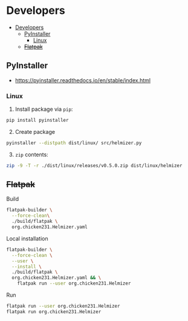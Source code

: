 # Developers

- [Developers](#developers)
  - [PyInstaller](#pyinstaller)
    - [Linux](#linux)
  - [~~Flatpak~~](#flatpak)

## PyInstaller

- https://pyinstaller.readthedocs.io/en/stable/index.html

### Linux

1. Install package via `pip`:
```bash
pip install pyinstaller
```
2. Create package
```bash
pyinstaller --distpath dist/linux/ src/helmizer.py
```
3. `zip` contents:
```bash
zip -9 -T -r ./dist/linux/releases/v0.5.0.zip dist/linux/helmizer
```

## ~~Flatpak~~

Build
```bash
flatpak-builder \
  --force-clean\
  ./build/flatpak \
  org.chicken231.Helmizer.yaml
```

Local installation
```bash
flatpak-builder \
  --force-clean \
  --user \
  --install \
  ./build/flatpak \
  org.chicken231.Helmizer.yaml && \
    flatpak run --user org.chicken231.Helmizer
```

Run
```bash
flatpak run --user org.chicken231.Helmizer
flatpak run org.chicken231.Helmizer
```
